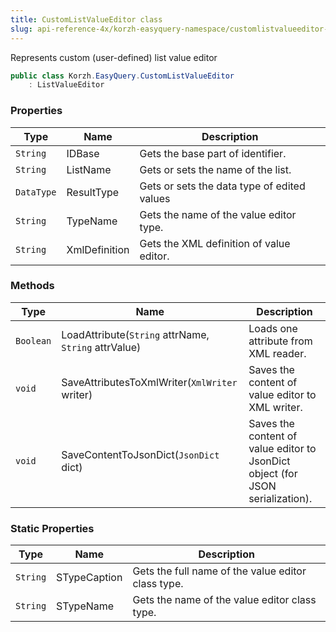 ```yaml
---
title: CustomListValueEditor class
slug: api-reference-4x/korzh-easyquery-namespace/customlistvalueeditor-class
---
```



Represents custom (user-defined) list value editor
```csharp
public class Korzh.EasyQuery.CustomListValueEditor
    : ListValueEditor

```

### Properties

| Type | Name | Description | 
| --- | --- | --- | 
| `String` | IDBase | Gets the base part of identifier. | 
| `String` | ListName | Gets or sets the name of the list. | 
| `DataType` | ResultType | Gets or sets the data type of edited values | 
| `String` | TypeName | Gets the name of the value editor type. | 
| `String` | XmlDefinition | Gets the XML definition of value editor. | 


### Methods

| Type | Name | Description | 
| --- | --- | --- | 
| `Boolean` | LoadAttribute(`String` attrName, `String` attrValue) | Loads one attribute from XML reader. | 
| `void` | SaveAttributesToXmlWriter(`XmlWriter` writer) | Saves the content of value editor to XML writer. | 
| `void` | SaveContentToJsonDict(`JsonDict` dict) | Saves the content of value editor to JsonDict object (for JSON serialization). | 


### Static Properties

| Type | Name | Description | 
| --- | --- | --- | 
| `String` | STypeCaption | Gets the full name of the value editor class type. | 
| `String` | STypeName | Gets the name of the value editor class type. |